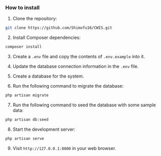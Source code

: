 ### How to install

1. Clone the repository:

```bash
git clone https://github.com/Shimofu16/CWIS.git
```

2. Install Composer dependencies:

```bash
composer install
```

3. Create a `.env` file and copy the contents of `.env.example` into it.

4. Update the database connection information in the `.env` file.

5. Create a database for the system.

6. Run the following command to migrate the database:

```bash
php artisan migrate
```

7. Run the following command to seed the database with some sample data:

```bash
php artisan db:seed
```

8. Start the development server:

```bash
php artisan serve
```

9. Visit `http://127.0.0.1:8000` in your web browser.
